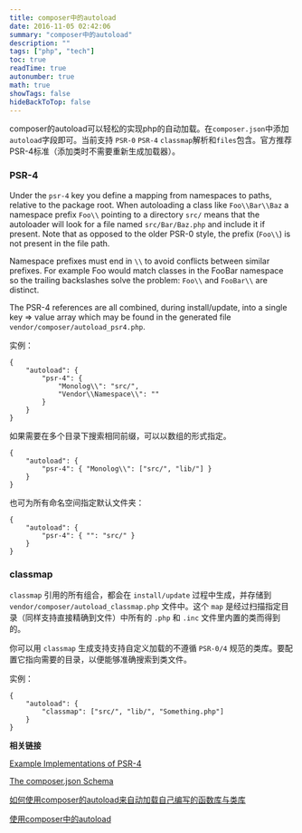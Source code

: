 ```yaml
---
title: composer中的autoload
date: 2016-11-05 02:42:06
summary: "composer中的autoload"
description: ""
tags: ["php", "tech"]
toc: true
readTime: true
autonumber: true
math: true
showTags: false
hideBackToTop: false
---
```


composer的autoload可以轻松的实现php的自动加载。在`composer.json`中添加`autoload`字段即可。当前支持 `PSR-0` `PSR-4` `classmap`解析和`files`包含。官方推荐PSR-4标准（添加类时不需要重新生成加载器）。

### PSR-4

Under the `psr-4` key you define a mapping from namespaces to paths, relative to the package root. When autoloading a class like `Foo\\Bar\\Baz` a namespace prefix `Foo\\` pointing to a directory `src/` means that the autoloader will look for a file named `src/Bar/Baz.php` and include it if present. Note that as opposed to the older PSR-0 style, the prefix (`Foo\\`) is not present in the file path.

<!-- more -->

Namespace prefixes must end in `\\` to avoid conflicts between similar prefixes. For example Foo would match classes in the FooBar namespace so the trailing backslashes solve the problem: `Foo\\` and `FooBar\\` are distinct.

The PSR-4 references are all combined, during install/update, into a single key => value array which may be found in the generated file `vendor/composer/autoload_psr4.php`.

实例：
```
{
    "autoload": {
        "psr-4": {
            "Monolog\\": "src/",
            "Vendor\\Namespace\\": ""
        }
    }
}
```

如果需要在多个目录下搜索相同前缀，可以以数组的形式指定。
```
{
    "autoload": {
        "psr-4": { "Monolog\\": ["src/", "lib/"] }
    }
}
```

也可为所有命名空间指定默认文件夹：
```
{
    "autoload": {
        "psr-4": { "": "src/" }
    }
}
```

### classmap

`classmap` 引用的所有组合，都会在 `install/update` 过程中生成，并存储到 `vendor/composer/autoload_classmap.php` 文件中。这个 `map` 是经过扫描指定目录（同样支持直接精确到文件）中所有的 `.php` 和 `.inc` 文件里内置的类而得到的。

你可以用 `classmap` 生成支持支持自定义加载的不遵循 `PSR-0/4` 规范的类库。要配置它指向需要的目录，以便能够准确搜索到类文件。

实例：
```
{
    "autoload": {
        "classmap": ["src/", "lib/", "Something.php"]
    }
}
```

__相关链接__

[Example Implementations of PSR-4](http://www.php-fig.org/psr/psr-4/examples/)

[The composer.json Schema](https://getcomposer.org/doc/04-schema.md#autoload)

[如何使用composer的autoload来自动加载自己编写的函数库与类库](http://drops.leavesongs.com/php/composer-autoload-class-and-function-written-myself.html)

[使用composer中的autoload](http://gywbd.github.io/posts/2014/12/composer-autoload.html)
